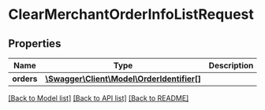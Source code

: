 # ClearMerchantOrderInfoListRequest

## Properties
Name | Type | Description | Notes
------------ | ------------- | ------------- | -------------
**orders** | [**\Swagger\Client\Model\OrderIdentifier[]**](OrderIdentifier.md) |  | 

[[Back to Model list]](../README.md#documentation-for-models) [[Back to API list]](../README.md#documentation-for-api-endpoints) [[Back to README]](../README.md)


